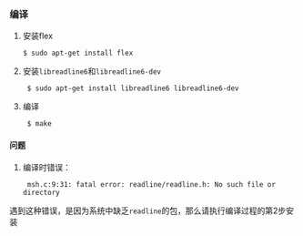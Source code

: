 
### 编译  

1.  安装flex  

		$ sudo apt-get install flex

2. 安装`libreadline6`和`libreadline6-dev`  

		$ sudo apt-get install libreadline6 libreadline6-dev

3. 编译  

		$ make 

#### 问题  
1. 编译时错误： 

		msh.c:9:31: fatal error: readline/readline.h: No such file or directory 

遇到这种错误，是因为系统中缺乏`readline`的包，那么请执行编译过程的第2步安装  

